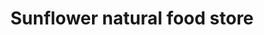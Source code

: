 ---
title: "Sunflower natural food store"
url: /colchester/sunflower-natural-food-store/
shop: deli
---